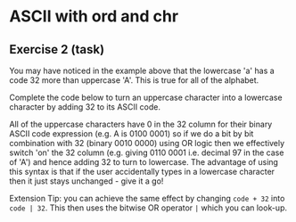 # ASCII with ord and chr
## Exercise 2 (task)
  
You may have noticed in the example above that the lowercase 'a' has a code 32 more than uppercase 'A'. This is true for all of the alphabet.
  
Complete the code below to turn an uppercase character into a lowercase character by adding 32 to its ASCII code.

All of the uppercase characters have 0 in the 32 column for their binary ASCII code expression (e.g. A is 0100 0001) so if we do a bit by bit combination with 32 (binary 0010 0000) using OR logic then we effectively switch 'on' the 32 column (e.g. giving 0110 0001 i.e. decimal 97 in the case of 'A') and hence adding 32 to turn to lowercase. The advantage of using this syntax is that if the user accidentally types in a lowercase character then it just stays unchanged - give it a go!

Extension Tip: you can achieve the same effect by changing `code + 32` into `code | 32`. This then uses the bitwise OR operator `|` which you can look-up. 